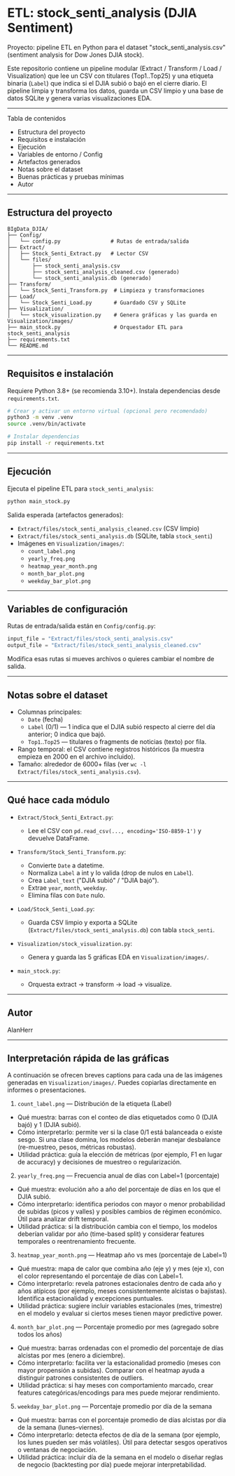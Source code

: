 # ETL: stock_senti_analysis (DJIA Sentiment)

Proyecto: pipeline ETL en Python para el dataset "stock_senti_analysis.csv" (sentiment analysis for Dow Jones DJIA stock).

Este repositorio contiene un pipeline modular (Extract / Transform / Load / Visualization) que lee un CSV con titulares (Top1..Top25) y una etiqueta binaria (`Label`) que indica si el DJIA subió o bajó en el cierre diario. El pipeline limpia y transforma los datos, guarda un CSV limpio y una base de datos SQLite y genera varias visualizaciones EDA.

---

Tabla de contenidos

- Estructura del proyecto
- Requisitos e instalación
- Ejecución
- Variables de entorno / Config
- Artefactos generados
- Notas sobre el dataset
- Buenas prácticas y pruebas mínimas
- Autor

---

## Estructura del proyecto

```
BIgData_DJIA/
├── Config/
│   └── config.py                # Rutas de entrada/salida
├── Extract/
│   ├── Stock_Senti_Extract.py   # Lector CSV
│   └── files/
│       ├── stock_senti_analysis.csv
│       ├── stock_senti_analysis_cleaned.csv (generado)
│       └── stock_senti_analysis.db (generado)
├── Transform/
│   └── Stock_Senti_Transform.py  # Limpieza y transformaciones
├── Load/
│   └── Stock_Senti_Load.py       # Guardado CSV y SQLite
├── Visualization/
│   └── stock_visualization.py    # Genera gráficas y las guarda en Visualization/images/
├── main_stock.py                 # Orquestador ETL para stock_senti_analysis
├── requirements.txt
└── README.md
```

---

## Requisitos e instalación

Requiere Python 3.8+ (se recomienda 3.10+). Instala dependencias desde `requirements.txt`.

```bash
# Crear y activar un entorno virtual (opcional pero recomendado)
python3 -m venv .venv
source .venv/bin/activate

# Instalar dependencias
pip install -r requirements.txt
```

---

## Ejecución

Ejecuta el pipeline ETL para `stock_senti_analysis`:

```bash
python main_stock.py
```

Salida esperada (artefactos generados):
- `Extract/files/stock_senti_analysis_cleaned.csv` (CSV limpio)
- `Extract/files/stock_senti_analysis.db` (SQLite, tabla `stock_senti`)
- Imágenes en `Visualization/images/`:
	- `count_label.png`
	- `yearly_freq.png`
	- `heatmap_year_month.png`
	- `month_bar_plot.png`
	- `weekday_bar_plot.png`

---

## Variables de configuración

Rutas de entrada/salida están en `Config/config.py`:

```python
input_file = "Extract/files/stock_senti_analysis.csv"
output_file = "Extract/files/stock_senti_analysis_cleaned.csv"
```

Modifica esas rutas si mueves archivos o quieres cambiar el nombre de salida.

---

## Notas sobre el dataset

- Columnas principales:
	- `Date` (fecha)
	- `Label` (0/1) — 1 indica que el DJIA subió respecto al cierre del día anterior; 0 indica que bajó.
	- `Top1`..`Top25` — titulares o fragments de noticias (texto) por fila.
- Rango temporal: el CSV contiene registros históricos (la muestra empieza en 2000 en el archivo incluido).
- Tamaño: alrededor de 6000+ filas (ver `wc -l Extract/files/stock_senti_analysis.csv`).

---

## Qué hace cada módulo

- `Extract/Stock_Senti_Extract.py`:
	- Lee el CSV con `pd.read_csv(..., encoding='ISO-8859-1')` y devuelve DataFrame.

- `Transform/Stock_Senti_Transform.py`:
	- Convierte `Date` a datetime.
	- Normaliza `Label` a int y lo valida (drop de nulos en `Label`).
	- Crea `Label_text` ("DJIA subió" / "DJIA bajó").
	- Extrae `year`, `month`, `weekday`.
	- Elimina filas con `Date` nulo.

- `Load/Stock_Senti_Load.py`:
	- Guarda CSV limpio y exporta a SQLite (`Extract/files/stock_senti_analysis.db`) con tabla `stock_senti`.

- `Visualization/stock_visualization.py`:
	- Genera y guarda las 5 gráficas EDA en `Visualization/images/`.

- `main_stock.py`:
	- Orquesta extract -> transform -> load -> visualize.

---


## Autor
AlanHerr

---

## Interpretación rápida de las gráficas

A continuación se ofrecen breves captions para cada una de las imágenes generadas en `Visualization/images/`. Puedes copiarlas directamente en informes o presentaciones.

1) `count_label.png` — Distribución de la etiqueta (Label)
- Qué muestra: barras con el conteo de días etiquetados como 0 (DJIA bajó) y 1 (DJIA subió).
- Cómo interpretarlo: permite ver si la clase 0/1 está balanceada o existe sesgo. Si una clase domina, los modelos deberán manejar desbalance (re-muestreo, pesos, métricas robustas).
- Utilidad práctica: guía la elección de métricas (por ejemplo, F1 en lugar de accuracy) y decisiones de muestreo o regularización.

2) `yearly_freq.png` — Frecuencia anual de días con Label=1 (porcentaje)
- Qué muestra: evolución año a año del porcentaje de días en los que el DJIA subió.
- Cómo interpretarlo: identifica periodos con mayor o menor probabilidad de subidas (picos y valles) y posibles cambios de régimen económico. Útil para analizar drift temporal.
- Utilidad práctica: si la distribución cambia con el tiempo, los modelos deberían validar por año (time-based split) y considerar features temporales o reentrenamiento frecuente.

3) `heatmap_year_month.png` — Heatmap año vs mes (porcentaje de Label=1)
- Qué muestra: mapa de calor que combina año (eje y) y mes (eje x), con el color representando el porcentaje de días con Label=1.
- Cómo interpretarlo: revela patrones estacionales dentro de cada año y años atípicos (por ejemplo, meses consistentemente alcistas o bajistas). Identifica estacionalidad y excepciones puntuales.
- Utilidad práctica: sugiere incluir variables estacionales (mes, trimestre) en el modelo y evaluar si ciertos meses tienen mayor predictive power.

4) `month_bar_plot.png` — Porcentaje promedio por mes (agregado sobre todos los años)
- Qué muestra: barras ordenadas con el promedio del porcentaje de días alcistas por mes (enero a diciembre).
- Cómo interpretarlo: facilita ver la estacionalidad promedio (meses con mayor propensión a subidas). Comparar con el heatmap ayuda a distinguir patrones consistentes de outliers.
- Utilidad práctica: si hay meses con comportamiento marcado, crear features categóricas/encodings para mes puede mejorar rendimiento.

5) `weekday_bar_plot.png` — Porcentaje promedio por día de la semana
- Qué muestra: barras con el porcentaje promedio de días alcistas por día de la semana (lunes–viernes).
- Cómo interpretarlo: detecta efectos de día de la semana (por ejemplo, los lunes pueden ser más volátiles). Útil para detectar sesgos operativos o ventanas de negociación.
- Utilidad práctica: incluir día de la semana en el modelo o diseñar reglas de negocio (backtesting por día) puede mejorar interpretabilidad.

